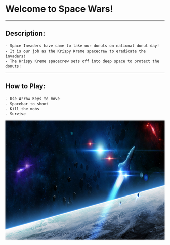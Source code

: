 # Welcome to Space Wars!
 
---


## Description:
    - Space Invaders have came to take our donuts on national donut day!
    - It is our job as the Krispy Kreme spacecrew to eradicate the invaders!
    - The Krispy Kreme spacecrew sets off into deep space to protect the donuts!


---

## How to Play:
    - Use Arrow Keys to move
    - Spacebar to shoot
    - Kill the mobs
    - Survive
    
    
![alt text](https://github.com/Chasinggoodgrades/Spacewars/blob/master/images/startscreen.png "Logo Title Text 1")
    

    
